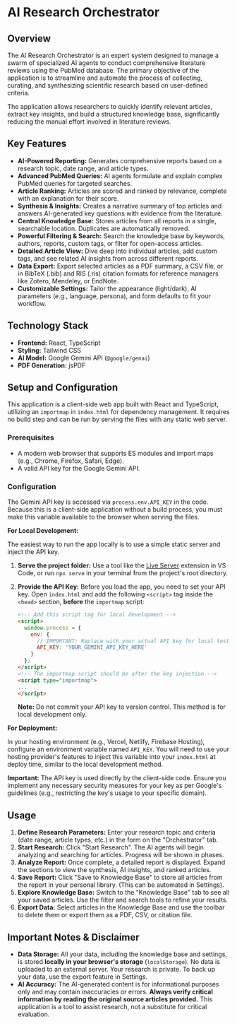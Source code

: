 # AI Research Orchestrator

## Overview

The AI Research Orchestrator is an expert system designed to manage a swarm of specialized AI agents to conduct comprehensive literature reviews using the PubMed database. The primary objective of the application is to streamline and automate the process of collecting, curating, and synthesizing scientific research based on user-defined criteria.

The application allows researchers to quickly identify relevant articles, extract key insights, and build a structured knowledge base, significantly reducing the manual effort involved in literature reviews.

## Key Features

-   **AI-Powered Reporting:** Generates comprehensive reports based on a research topic, date range, and article types.
-   **Advanced PubMed Queries:** AI agents formulate and explain complex PubMed queries for targeted searches.
-   **Article Ranking:** Articles are scored and ranked by relevance, complete with an explanation for their score.
-   **Synthesis & Insights:** Creates a narrative summary of top articles and answers AI-generated key questions with evidence from the literature.
-   **Central Knowledge Base:** Stores articles from all reports in a single, searchable location. Duplicates are automatically removed.
-   **Powerful Filtering & Search:** Search the knowledge base by keywords, authors, reports, custom tags, or filter for open-access articles.
-   **Detailed Article View:** Dive deep into individual articles, add custom tags, and see related AI insights from across different reports.
-   **Data Export:** Export selected articles as a PDF summary, a CSV file, or in BibTeX (.bib) and RIS (.ris) citation formats for reference managers like Zotero, Mendeley, or EndNote.
-   **Customizable Settings:** Tailor the appearance (light/dark), AI parameters (e.g., language, persona), and form defaults to fit your workflow.

## Technology Stack

-   **Frontend:** React, TypeScript
-   **Styling:** Tailwind CSS
-   **AI Model:** Google Gemini API (`@google/genai`)
-   **PDF Generation:** jsPDF

## Setup and Configuration

This application is a client-side web app built with React and TypeScript, utilizing an `importmap` in `index.html` for dependency management. It requires no build step and can be run by serving the files with any static web server.

### Prerequisites

-   A modern web browser that supports ES modules and import maps (e.g., Chrome, Firefox, Safari, Edge).
-   A valid API key for the Google Gemini API.

### Configuration

The Gemini API key is accessed via `process.env.API_KEY` in the code. Because this is a client-side application without a build process, you must make this variable available to the browser when serving the files.

**For Local Development:**

The easiest way to run the app locally is to use a simple static server and inject the API key.

1.  **Serve the project folder:** Use a tool like the [Live Server](https://marketplace.visualstudio.com/items?itemName=ritwickdey.LiveServer) extension in VS Code, or run `npx serve` in your terminal from the project's root directory.

2.  **Provide the API Key:** Before you load the app, you need to set your API key. Open `index.html` and add the following `<script>` tag inside the `<head>` section, **before** the `importmap` script:

    ```html
    <!-- Add this script tag for local development -->
    <script>
      window.process = { 
        env: { 
          // IMPORTANT: Replace with your actual API key for local testing
          API_KEY: 'YOUR_GEMINI_API_KEY_HERE' 
        } 
      };
    </script>
    <!-- The importmap script should be after the key injection -->
    <script type="importmap">
    ...
    </script>
    ```

    **Note:** Do not commit your API key to version control. This method is for local development only.

**For Deployment:**

In your hosting environment (e.g., Vercel, Netlify, Firebase Hosting), configure an environment variable named `API_KEY`. You will need to use your hosting provider's features to inject this variable into your `index.html` at deploy time, similar to the local development method.

**Important:** The API key is used directly by the client-side code. Ensure you implement any necessary security measures for your key as per Google's guidelines (e.g., restricting the key's usage to your specific domain).

## Usage

1.  **Define Research Parameters:** Enter your research topic and criteria (date range, article types, etc.) in the form on the "Orchestrator" tab.
2.  **Start Research:** Click "Start Research". The AI agents will begin analyzing and searching for articles. Progress will be shown in phases.
3.  **Analyze Report:** Once complete, a detailed report is displayed. Expand the sections to view the synthesis, AI insights, and ranked articles.
4.  **Save Report:** Click "Save to Knowledge Base" to store all articles from the report in your personal library. (This can be automated in Settings).
5.  **Explore Knowledge Base:** Switch to the "Knowledge Base" tab to see all your saved articles. Use the filter and search tools to refine your results.
6.  **Export Data:** Select articles in the Knowledge Base and use the toolbar to delete them or export them as a PDF, CSV, or citation file.

## Important Notes & Disclaimer

-   **Data Storage:** All your data, including the knowledge base and settings, is stored **locally in your browser's storage** (`localStorage`). No data is uploaded to an external server. Your research is private. To back up your data, use the export feature in Settings.
-   **AI Accuracy:** The AI-generated content is for informational purposes only and may contain inaccuracies or errors. **Always verify critical information by reading the original source articles provided.** This application is a tool to assist research, not a substitute for critical evaluation.

